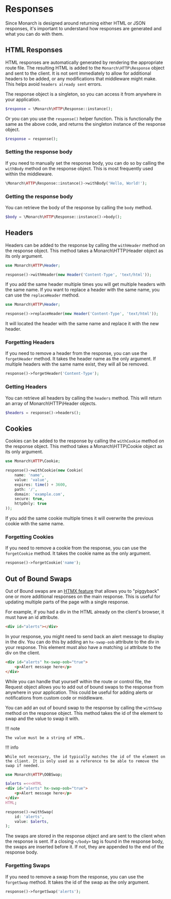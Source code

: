 # Responses

Since Monarch is designed around returning either HTML or JSON responses, it's important to understand how responses are generated and what you can do with them.

## HTML Responses

HTML responses are automatically generated by rendering the appropriate route file. The resulting HTML is added to the `Monarch\HTTP\Response` object and sent to the client. It is not sent immediately to allow for additional headers to be added, or any modifications that middleware might make. This helps avoid `headers already sent` errors.

The response object is a singleton, so you can access it from anywhere in your application.

```php
$response = \Monarch\HTTP\Response::instance();
```

Or you can you use the `response()` helper function. This is functionally the same as the above code, and returns the singleton instance of the response object.

```php
$response = response();
```

### Setting the response body

If you need to manually set the response body, you can do so by calling the `withBody` method on the response object. This is most frequently used within the middleware.

```php
\Monarch\HTTP\Response::instance()->withBody('Hello, World!');
```

### Getting the response body

You can retrieve the body of the response by calling the `body` method.

```php
$body = \Monarch\HTTP\Response::instance()->body();
```

## Headers

Headers can be added to the response by calling the `withHeader` method on the response object. This method takes a Monarch\HTTP\Header object as its only argument.

```php
use Monarch\HTTP\Header;

response()->withHeader(new Header('Content-Type', 'text/html'));
```

If you add the same header multiple times you will get multiple headers with the same name. If you want to replace a header with the same name, you can use the `replaceHeader` method.

```php
use Monarch\HTTP\Header;

response()->replaceHeader(new Header('Content-Type', 'text/html'));
```

It will located the header with the same name and replace it with the new header.

### Forgetting Headers

If you need to remove a header from the response, you can use the `forgetHeader` method. It takes the header name as the only argument. If multiple headers with the same name exist, they will all be removed.

```php
response()->forgetHeader('Content-Type');
```

### Getting Headers

You can retrieve all headers by calling the `headers` method. This will return an array of Monarch\HTTP\Header objects.

```php
$headers = response()->headers();
```

## Cookies

Cookies can be added to the response by calling the `withCookie` method on the response object. This method takes a Monarch\HTTP\Cookie object as its only argument.

```php
use Monarch\HTTP\Cookie;

response()->withCookie(new Cookie(
    name: 'name',
    value: 'value',
    expires: time() + 3600,
    path: '/',
    domain: 'example.com',
    secure: true,
    httpOnly: true
));
```

If you add the same cookie multiple times it will overwrite the previous cookie with the same name.

### Forgetting Cookies

If you need to remove a cookie from the response, you can use the `forgetCookie` method. It takes the cookie name as the only argument.

```php
response()->forgetCookie('name');
```

## Out of Bound Swaps

Out of Bound swaps are an [HTMX feature](https://htmx.org/docs/#oob_swaps) that allows you to "piggyback" one or more additional responses on the main response. This is useful for updating multiple parts of the page with a single response.

For example, if you had a div in the HTML already on the client's browser, it must have an id attribute.

```html
<div id="alerts"></div>
```

In your response, you might need to send back an alert message to display in the div. You can do this by adding an `hx-swap-oob` attribute to the div in your response. This element must also have a matching `id` attribute to the div on the client.

```html
<div id="alerts" hx-swap-oob="true">
    <p>Alert message here</p>
</div>
```

While you can handle that yourself within the route or control file, the Request object allows you to add out of bound swaps to the response from anywhere in your application. This could be useful for adding alerts or notifications from custom code or middleware.

You can add an out of bound swap to the response by calling the `withSwap` method on the response object. This method takes the id of the element to swap and the value to swap it with.

!!! note

    The value must be a string of HTML.

!!! info

    While not necessary, the id typically matches the id of the element on the client. It is only used as a reference to be able to remove the swap if needed.

```php
use Monarch\HTTP\OOBSwap;

$alerts =<<<HTML
<div id="alerts" hx-swap-oob="true">
    <p>Alert message here</p>
</div>
HTML;

response()->withSwap(
    id: 'alerts',
    value: $alerts,
);
```

The swaps are stored in the response object and are sent to the client when the response is sent. If a closing `</body>` tag is found in the response body, the swaps are inserted before it. If not, they are appended to the end of the response body.

### Forgetting Swaps

If you need to remove a swap from the response, you can use the `forgetSwap` method. It takes the id of the swap as the only argument.

```php
response()->forgetSwap('alerts');
```
